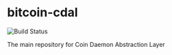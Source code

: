 # bitcoin-cdal
![Build Status](https://travis-ci.org/gleissonassis/bitcoin-cdal.svg?branch=master)

The main repository for Coin Daemon Abstraction Layer
